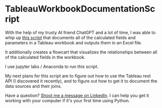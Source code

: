 # TableauWorkbookDocumentationScript

With the help of my trusty AI friend ChatGPT and a lot of time, I was able to whip up [this script](https://github.com/AnniesAnalytics/TableauWorkbookDocumentationScript/blob/main/Documentation%20Python%20Script%20Excel%2BFlowchart) that documents all of the calculated fields and parameters in a Tableau workbook and outputs them in an Excel file.

It additionally creates a flowcart that visualizes the relationships between all of the calculated fields in the workbook.

I use jupyter labs / Anaconda to run this script.

My next plans for this script are to figure out how to use the Tableau rest API (I discovered it recently), and to figure out how to get it to document the data sources and their joins.

Have a question? [Shoot me a message on LinkedIn](https://www.linkedin.com/in/annie-nelson-analyst/). I can help you get it working with your computer if it's your first time using Python.
